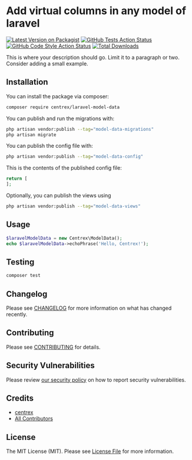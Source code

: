# Add virtual columns in any model of laravel

[![Latest Version on Packagist](https://img.shields.io/packagist/v/centrex/laravel-model-data.svg?style=flat-square)](https://packagist.org/packages/centrex/laravel-model-data)
[![GitHub Tests Action Status](https://img.shields.io/github/actions/workflow/status/centrex/laravel-model-data/run-tests.yml?branch=main&label=tests&style=flat-square)](https://github.com/centrex/laravel-model-data/actions?query=workflow%3Arun-tests+branch%3Amain)
[![GitHub Code Style Action Status](https://img.shields.io/github/actions/workflow/status/centrex/laravel-model-data/fix-php-code-style-issues.yml?branch=main&label=code%20style&style=flat-square)](https://github.com/centrex/laravel-model-data/actions?query=workflow%3A"Fix+PHP+code+style+issues"+branch%3Amain)
[![Total Downloads](https://img.shields.io/packagist/dt/centrex/laravel-model-data?style=flat-square)](https://packagist.org/packages/centrex/laravel-model-data)

This is where your description should go. Limit it to a paragraph or two. Consider adding a small example.

## Installation

You can install the package via composer:

```bash
composer require centrex/laravel-model-data
```

You can publish and run the migrations with:

```bash
php artisan vendor:publish --tag="model-data-migrations"
php artisan migrate
```

You can publish the config file with:

```bash
php artisan vendor:publish --tag="model-data-config"
```

This is the contents of the published config file:

```php
return [
];
```

Optionally, you can publish the views using

```bash
php artisan vendor:publish --tag="model-data-views"
```

## Usage

```php
$laravelModelData = new Centrex\ModelData();
echo $laravelModelData->echoPhrase('Hello, Centrex!');
```

## Testing

```bash
composer test
```

## Changelog

Please see [CHANGELOG](CHANGELOG.md) for more information on what has changed recently.

## Contributing

Please see [CONTRIBUTING](CONTRIBUTING.md) for details.

## Security Vulnerabilities

Please review [our security policy](../../security/policy) on how to report security vulnerabilities.

## Credits

- [centrex](https://github.com/centrex)
- [All Contributors](../../contributors)

## License

The MIT License (MIT). Please see [License File](LICENSE.md) for more information.

